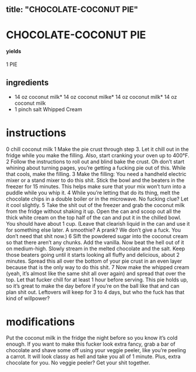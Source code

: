 
	
title: "CHOCOLATE-COCONUT PIE"
---
# CHOCOLATE-COCONUT PIE
#### yields
1 PIE
## ingredients
* 14 oz coconut milk* 14 oz coconut milke* 14 oz coconut milk* 14 oz coconut milk
* 1 pinch salt
Whipped Cream

# instructions
0 chill coconut milk
1 Make the pie crust through step 3. Let it chill out in the fridge while you make the filling. Also, start cranking your oven up to 400°F.
2 Follow the instructions to roll out and blind bake the crust. Oh don’t start whining about turning pages, you’re getting a fucking pie out of this. While that cools, make the filling.
3 Make the filling: You need a handheld electric mixer or a stand mixer to do this shit. Stick the bowl and the beaters in the freezer for 15 minutes. This helps make sure that your mix won’t turn into a puddle while you whip it.
4 While you’re letting that do its thing, melt the chocolate chips in a double boiler or in the microwave. No fucking clue? Let it cool slightly.
5 Take the shit out of the freezer and grab the coconut milk from the fridge without shaking it up. Open the can and scoop out all the thick white cream on the top half of the can and put it in the chilled bowl. You should have about 1 cup. (Leave that clearish liquid in the can and use it for something else later. A smoothie? A prank? We don’t give a fuck. You don’t need that shit now.)
6 Sift the powdered sugar into the coconut cream so that there aren’t any chunks. Add the vanilla. Now beat the hell out of it on medium-high. Slowly stream in the melted chocolate and the salt. Keep those beaters going until it starts looking all fluffy and delicious, about 2 minutes. Spread this all over the bottom of your pie crust in an even layer because that is the only way to do this shit.
7 Now make the whipped cream (yeah, it’s almost like the same shit all over again) and spread that over the top. Let that fucker chill for at least 1 hour before serving. This pie holds up, so it’s great to make the day before if you’re on the ball like that and can plan shit out. Leftovers will keep for 3 to 4 days, but who the fuck has that kind of willpower?

# modifications

Put the coconut milk in the fridge the night before so you know it’s cold enough.
If you want to make this fucker look extra fancy, grab a bar of chocolate and shave some off using your veggie peeler, like you’re peeling a carrot. It will look classy as hell and take you all of 1 minute. Plus, extra chocolate for you. No veggie peeler? Get your shit together.
	


